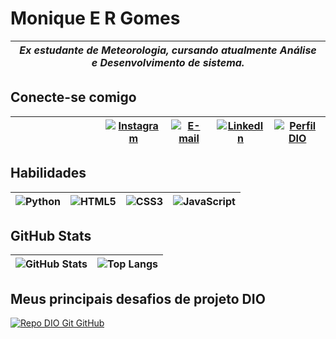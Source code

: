 

#  Monique E R Gomes 


| *Ex estudante de Meteorologia, cursando atualmente Análise e Desenvolvimento de sistema.* |
|---|


## Conecte-se comigo

||||||||||[![Instagram](https://img.shields.io/badge/Instagram-000?style=for-the-badge&logo=instagram)](https://www.instagram.com/niquevellin/) | [![E-mail](https://img.shields.io/badge/-Email-000?style=for-the-badge&logo=microsoft-outlook&logoColor=E94D5F)](mailto:niquevellin@gmail.com) | [![LinkedIn](https://img.shields.io/badge/LinkedIn-000?style=for-the-badge&logo=linkedin&logoColor=0E76A8)](https://www.linkedin.com/in/monique-e-r-gomes-1ba36589/)|[![Perfil DIO](https://img.shields.io/badge/-Meu%20Perfil%20na%20DIO-30A3DC?style=for-the-badge)](https://web.dio.me/users/niqueve/)|
|---|---|---|---|---|---|---|---|---|---|---|---|---|


## Habilidades

|![Python](https://img.shields.io/badge/Python-000?style=for-the-badge&logo=python)| ![HTML5](https://img.shields.io/badge/HTML5-000?style=for-the-badge&logo=html5)| ![CSS3](https://img.shields.io/badge/CSS3-000?style=for-the-badge&logo=css3&logoColor=264CE4) | ![JavaScript](https://img.shields.io/badge/JavaScript-000?style=for-the-badge&logo=javascript) |
|---|---|---|---|

## GitHub Stats

|![GitHub Stats](https://github-readme-stats.vercel.app/api?username=niqueve&theme=transparent&bg_color=005&border_color=30A3DC&show_icons=true&icon_color=30A3DC&title_color=E94D5F&text_color=FFF)|![Top Langs](https://github-readme-stats-git-masterrstaa-rickstaa.vercel.app/api/top-langs/?username=niqueve&layout=compact&bg_color=005&border_color=30A3DC&title_color=E94D5F&text_color=FFF)|
|---|---|

## Meus principais desafios de projeto DIO

[![Repo DIO Git GitHub](https://github-readme-stats.vercel.app/api/pin/?username=elidianaandrade&repo=dio-lab-open-source&bg_color=000&border_color=30A3DC&show_icons=true&icon_color=30A3DC&title_color=E94D5F&text_color=FFF)](https://github.com/elidianaandrade/dio-lab-open-source)


